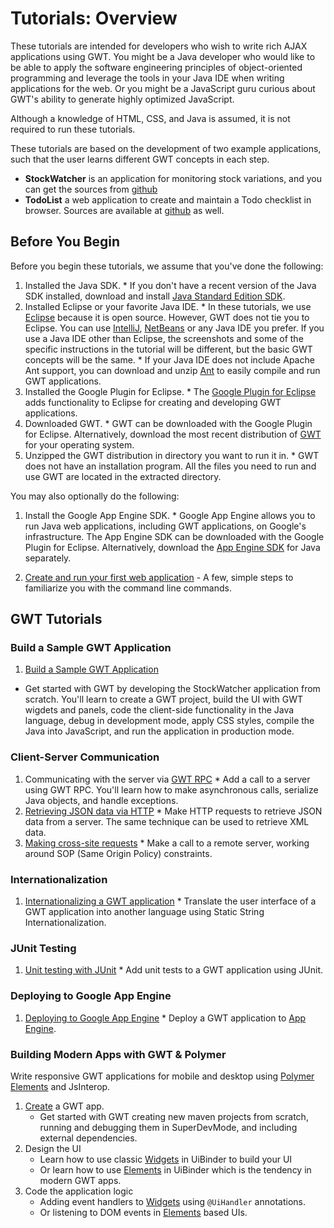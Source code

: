Tutorials: Overview
===

These tutorials are intended for developers who wish to write rich AJAX applications using GWT. You might be a Java developer who would like to be able to apply the software engineering principles of object-oriented programming and leverage the tools in your Java IDE when writing applications for the web. Or you might be a JavaScript guru curious about GWT's ability to generate highly optimized JavaScript.

Although a knowledge of HTML, CSS, and Java is assumed, it is not required to run these tutorials.

These tutorials are based on the development of two example applications, such that the user learns different GWT concepts in each step.

* **StockWatcher** is an application for monitoring stock variations, and you can get the sources from [github](https://github.com/manolo/gwt-stockwatcher)
* **TodoList** a web application to create and maintain a Todo checklist in browser. Sources are available at [github](https://github.com/manolo/gwt-polymer-todo-list) as well.

## Before You Begin <a id="prerequisites"></a>

Before you begin these tutorials, we assume that you've done the following:

1.   Installed the Java SDK.
    *  If you don't have a recent version of the Java SDK installed, download and install [Java Standard Edition SDK](http://www.oracle.com/technetwork/java/javase/downloads/index.html).
2.   Installed Eclipse or your favorite Java IDE.
    *  In these tutorials, we use [Eclipse](http://www.eclipse.org/) because it is open source. However, GWT does not tie you to Eclipse. You can use [IntelliJ](http://www.jetbrains.com/idea/), [NetBeans](http://www.netbeans.org/) or any Java IDE you prefer. If you use a Java IDE other than Eclipse, the screenshots and some of the specific instructions in the tutorial will be different, but the basic GWT concepts will be the same.
    *  If your Java IDE does not include Apache Ant support, you can download and unzip [Ant](http://ant.apache.org) to easily compile and run GWT applications.
3.   Installed the Google Plugin for Eclipse.
    *  The [Google Plugin for Eclipse](https://developers.google.com/eclipse/docs/getting_started) adds functionality to Eclipse for creating and developing GWT applications.
4.   Downloaded GWT.
    *  GWT can be downloaded with the Google Plugin for Eclipse.  Alternatively, download the most recent distribution of [GWT](../../../download.html) for your operating system.
5.   Unzipped the GWT distribution in directory you want to run it in.
    *  GWT does not have an installation program. All the files you need to run and use GWT are located in the extracted directory.

You may also optionally do the following:

1.   Install the Google App Engine SDK.
    *  Google App Engine allows you to run Java web applications, including GWT applications, on Google's infrastructure.  The App Engine SDK can be downloaded with the Google Plugin for Eclipse.  Alternatively, download the [App Engine SDK](https://developers.google.com/appengine/downloads) for Java separately.

2.   [Create and run your first web application](../../../gettingstarted.html#create) - A few, simple steps to familiarize you with the command line commands.

## GWT Tutorials <a id="gwt_tutorials"></a>

### Build a Sample GWT Application

1.   [Build a Sample GWT Application](gettingstarted-v2.html)
   * Get started with GWT by developing the StockWatcher application from scratch. You'll learn to create a GWT project, build the UI with GWT wigdets and panels, code the client-side functionality in the Java language, debug in development mode, apply CSS styles, compile the Java into JavaScript, and run the application in production mode.

### Client-Server Communication

1.   Communicating with the server via [GWT RPC](RPC.html)
    *  Add a call to a server using GWT RPC. You'll learn how to make asynchronous calls, serialize Java objects, and handle exceptions.
2.   [Retrieving JSON data via HTTP](JSON.html)
    *  Make HTTP requests to retrieve JSON data from a server. The same technique can be used to retrieve XML data.
3.   [Making cross-site requests](Xsite.html)
    *  Make a call to a remote server, working around SOP (Same Origin Policy) constraints.

### Internationalization

1.   [Internationalizing a GWT application](i18n.html)
    *  Translate the user interface of a GWT application into another language using Static String Internationalization.

### JUnit Testing

1.   [Unit testing with JUnit](JUnit.html)
    *  Add unit tests to a GWT application using JUnit.

### Deploying to Google App Engine

1.   [Deploying to Google App Engine](appengine.html)
    *  Deploy a GWT application to [App Engine](https://cloud.google.com/appengine/docs).

### Building Modern Apps with GWT & Polymer

Write responsive GWT applications for mobile and desktop using [Polymer Elements](https://elements.polymer-project.org/) and JsInterop.

   1. [Create](../polymer-tutorial/create.html) a GWT app.
      * Get started with GWT creating new maven projects from scratch, running and debugging them in SuperDevMode, and including external dependencies.
   2. Design the UI
      * Learn how to use classic [Widgets](../polymer-tutorial/widgets-buildui.html) in UiBinder to build your UI
      * Or learn how to use [Elements](../polymer-tutorial/elements-buildui.html) in UiBinder which is the tendency in modern GWT apps.
   3. Code the application logic
      * Adding event handlers to [Widgets](../polymer-tutorial/widgets-applogic.html) using `@UiHandler` annotations.
      * Or listening to DOM events in [Elements](../polymer-tutorial/elements-applogic.html) based UIs.

